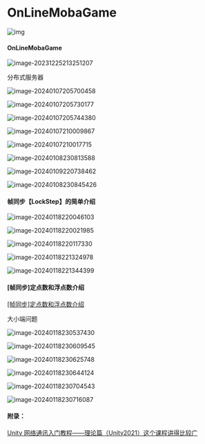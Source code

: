# OnLineMobaGame
![img](https://www.sikiedu.com/files/course/2023/12-29/213228c5cd82154876.png)

#### OnLineMobaGame

![image-20231225213251207](https://gitcode.net/hankangwen/blog-image/-/raw/master/pictures/2023/12/25_21_32_58_image-20231225213251207.png)



分布式服务器

![image-20240107205700458](https://gitcode.net/hankangwen/blog-image/-/raw/master/pictures/2024/01/7_20_57_7_image-20240107205700458.png)

![image-20240107205730177](https://gitcode.net/hankangwen/blog-image/-/raw/master/pictures/2024/01/7_20_57_30_image-20240107205730177.png)

![image-20240107205744380](https://gitcode.net/hankangwen/blog-image/-/raw/master/pictures/2024/01/7_20_57_44_image-20240107205744380.png)

![image-20240107210009867](https://gitcode.net/hankangwen/blog-image/-/raw/master/pictures/2024/01/7_21_0_9_image-20240107210009867.png)

![image-20240107210017715](https://gitcode.net/hankangwen/blog-image/-/raw/master/pictures/2024/01/7_21_0_17_image-20240107210017715.png)

![image-20240108230813588](https://gitcode.net/hankangwen/blog-image/-/raw/master/pictures/2024/01/8_23_8_20_image-20240108230813588.png)

![image-20240109220738462](https://gitcode.net/hankangwen/blog-image/-/raw/master/pictures/2024/01/9_22_7_45_image-20240109220738462.png)

![image-20240108230845426](https://gitcode.net/hankangwen/blog-image/-/raw/master/pictures/2024/01/8_23_8_45_image-20240108230845426.png)

#### 帧同步【LockStep】的简单介绍

![image-20240118220046103](https://gitcode.net/hankangwen/blog-image/-/raw/master/pictures/2024/01/18_22_0_46_image-20240118220046103.png)

![image-20240118220021985](https://gitcode.net/hankangwen/blog-image/-/raw/master/pictures/2024/01/18_22_0_29_image-20240118220021985.png)

![image-20240118220117330](https://gitcode.net/hankangwen/blog-image/-/raw/master/pictures/2024/01/18_22_1_17_image-20240118220117330.png)

![image-20240118221324978](https://gitcode.net/hankangwen/blog-image/-/raw/master/pictures/2024/01/18_22_13_25_image-20240118221324978.png)

![image-20240118221344399](https://gitcode.net/hankangwen/blog-image/-/raw/master/pictures/2024/01/18_22_13_44_image-20240118221344399.png)

#### [帧同步]定点数和浮点数介绍

[[帧同步]定点数和浮点数介绍](https://www.sikiedu.com/course/1780/task/129304/show#)

大小端问题

![image-20240118230537430](C:\Users\Kerven\AppData\Roaming\Typora\typora-user-images\image-20240118230537430.png)

![image-20240118230609545](https://gitcode.net/hankangwen/blog-image/-/raw/master/pictures/2024/01/18_23_6_9_image-20240118230609545.png)

![image-20240118230625748](https://gitcode.net/hankangwen/blog-image/-/raw/master/pictures/2024/01/18_23_6_25_image-20240118230625748.png)

![image-20240118230644124](https://gitcode.net/hankangwen/blog-image/-/raw/master/pictures/2024/01/18_23_6_44_image-20240118230644124.png)

![image-20240118230704543](https://gitcode.net/hankangwen/blog-image/-/raw/master/pictures/2024/01/18_23_7_7_18_23_7_4_image-20240118230704543.png)

![image-20240118230716087](https://gitcode.net/hankangwen/blog-image/-/raw/master/pictures/2024/01/18_23_7_16_image-20240118230716087.png)

#### 附录：

[Unity 网络通讯入门教程——理论篇（Unity2021）这个课程讲得比较广](https://www.sikiedu.com/course/1641)
